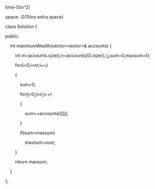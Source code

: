 time-O(n^2)

space- O(1)(no extra space)

class Solution {

public:

    int maximumWealth(vector<vector<int>>& accounts) {

        int m=accounts.size(),n=accounts[0].size(),i,j,sum=0,maxsum=0;

        for(i=0;i<m;i++)

        {

            sum=0;

            for(j=0;j<n;j++)

            {

                sum+=accounts[i][j];

            }

            if(sum>maxsum)

                maxsum=sum;

        }

        return maxsum;

    }

};
